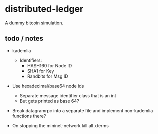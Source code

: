 
# distributed-ledger

A dummy bitcoin simulation.

## todo / notes

* kademlia
    - Identifiers:
        + HASH160 for Node ID
        + SHA1 for Key
        + Randbits for Msg ID

* Use hexadecimal/base64 node ids
    - Separate message identifier class that is an int
    - But gets printed as base 64?

* Break datagramrpc into a separate file and implement non-kademlia functions there?

* On stopping the mininet-network kill all xterms

<!-- 

* simulation.py
    - Need to use a queue to store port, keys etc. 

* A ledger should be append-only
    - So there should be a way to enforce that no insert/delete/extend calls will work.
    - The rest of the list interface should stay intact

-->
